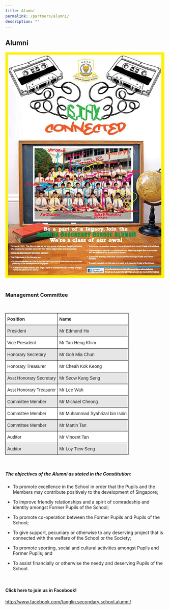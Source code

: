 ```yaml
---
title: Alumni
permalink: /partners/alumni/
description: ""
---
```

## Alumni
![](/images/tss-alumni%20(1).jpg)
<br>
<br>
### Management Committee
<br>
<style type="text/css">
.tg  {border-collapse:collapse;border-spacing:0;}
.tg td{border-color:black;border-style:solid;border-width:1px;font-family:Arial, sans-serif;font-size:14px;
  overflow:hidden;padding:10px 5px;word-break:normal;}
.tg th{border-color:black;border-style:solid;border-width:1px;font-family:Arial, sans-serif;font-size:14px;
  font-weight:normal;overflow:hidden;padding:10px 5px;word-break:normal;}
.tg .tg-l2bf{background-color:#FFF;color:#222;font-weight:bold;text-align:left;vertical-align:top}
.tg .tg-h5mn{background-color:#E6E6E6;color:#222;text-align:left;vertical-align:middle}
.tg .tg-1ppo{background-color:#FFF;color:#222;text-align:left;vertical-align:middle}
</style>
<table class="tg">
<thead>
  <tr>
    <th class="tg-l2bf"><span style="font-weight:bold">Position</span></th>
    <th class="tg-l2bf"><span style="font-weight:bold">Name</span></th>
  </tr>
</thead>
<tbody>
  <tr>
    <td class="tg-h5mn">President</td>
    <td class="tg-h5mn">Mr Edmond Ho</td>
  </tr>
  <tr>
    <td class="tg-1ppo">Vice President</td>
    <td class="tg-1ppo">Mr Tan Heng Khim</td>
  </tr>
  <tr>
    <td class="tg-h5mn">Honorary Secretary</td>
    <td class="tg-h5mn">Mr Goh Mia Chun</td>
  </tr>
  <tr>
    <td class="tg-1ppo">Honorary Treasurer</td>
    <td class="tg-1ppo">Mr Cheah Kok Keong</td>
  </tr>
  <tr>
    <td class="tg-h5mn">Asst Honorary Secretary</td>
    <td class="tg-h5mn">Mr Seow Kang Seng</td>
  </tr>
  <tr>
    <td class="tg-1ppo">Asst Honorary Treasurer</td>
    <td class="tg-1ppo">Mr Lee Wah</td>
  </tr>
  <tr>
    <td class="tg-h5mn">Committee Member</td>
    <td class="tg-h5mn">Mr Michael Cheong</td>
  </tr>
  <tr>
    <td class="tg-1ppo">Committee Member</td>
    <td class="tg-1ppo">Mr Muhammad Syahrizal bin Isnin</td>
  </tr>
  <tr>
    <td class="tg-h5mn">Committee Member</td>
    <td class="tg-h5mn">Mr Martin Tan</td>
  </tr>
  <tr>
    <td class="tg-1ppo">Auditor</td>
    <td class="tg-1ppo">Mr Vincent Tan</td>
  </tr>
  <tr>
    <td class="tg-h5mn">Auditor</td>
    <td class="tg-h5mn">Mr Loy Tiew Seng</td>
  </tr>
</tbody>
</table>
		<br>
		
##### The objectives of the Alumni as stated in the Constitution:
*   To promote excellence in the School in order that the Pupils and the Members may contribute positively to the development of Singapore;
*   To improve friendly relationships and a spirit of comradeship and identity amongst Former Pupils of the School;
*   To promote co-operation between the Former Pupils and Pupils of the School;
*   To give support, pecuniary or otherwise to any deserving project that is connected with the welfare of the School or the Society;
*   To promote sporting, social and cultural activities amongst Pupils and Former Pupils; and
*   To assist financially or otherwise the needy and deserving Pupils of the School.
		
	<br>
#### Click here to join us in Facebook!
http://www.facebook.com/tanglin.secondary.school.alumni/